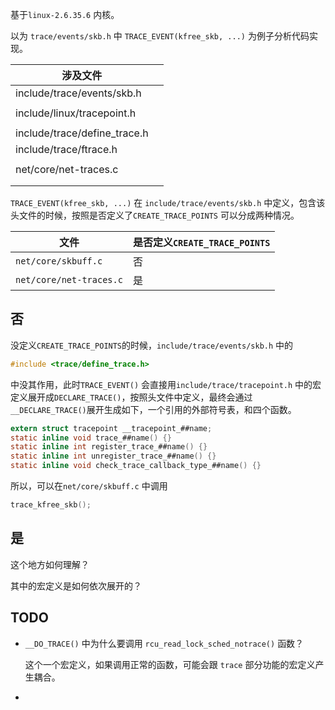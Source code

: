 基于`linux-2.6.35.6` 内核。



以为 `trace/events/skb.h` 中 `TRACE_EVENT(kfree_skb, ...)` 为例子分析代码实现。



| 涉及文件                     |      |
| ---------------------------- | ---- |
| include/trace/events/skb.h   |      |
|                              |      |
| include/linux/tracepoint.h   |      |
|                              |      |
| include/trace/define_trace.h |      |
| include/trace/ftrace.h       |      |
|                              |      |
| net/core/net-traces.c        |      |
|                              |      |
|                              |      |



`TRACE_EVENT(kfree_skb, ...)`  在 `include/trace/events/skb.h` 中定义，包含该头文件的时候，按照是否定义了`CREATE_TRACE_POINTS` 可以分成两种情况。

| 文件                    | 是否定义`CREATE_TRACE_POINTS` |
| ----------------------- | ----------------------------- |
| `net/core/skbuff.c`     | 否                            |
| `net/core/net-traces.c` | 是                            |



## 否

没定义`CREATE_TRACE_POINTS`的时候，`include/trace/events/skb.h` 中的

```c
#include <trace/define_trace.h>
```

中没其作用，此时`TRACE_EVENT()` 会直接用`include/trace/tracepoint.h` 中的宏定义展开成`DECLARE_TRACE()`，按照头文件中定义，最终会通过`__DECLARE_TRACE()`展开生成如下，一个引用的外部符号表，和四个函数。

```c
extern struct tracepoint __tracepoint_##name;
static inline void trace_##name() {}
static inline int register_trace_##name() {}
static inline int unregister_trace_##name() {}
static inline void check_trace_callback_type_##name() {}
```

所以，可以在`net/core/skbuff.c` 中调用

```c
trace_kfree_skb();
```



## 是

这个地方如何理解？

其中的宏定义是如何依次展开的？





## TODO

* `__DO_TRACE()` 中为什么要调用 `rcu_read_lock_sched_notrace()` 函数？

  这个一个宏定义，如果调用正常的函数，可能会跟 `trace` 部分功能的宏定义产生耦合。

* 

